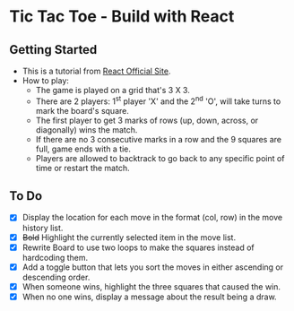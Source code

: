 # Tic Tac Toe - Build with React

## Getting Started

- This is a tutorial from [React Official Site](https://reactjs.org/tutorial/tutorial.html).
- How to play:
  - The game is played on a grid that's 3 X 3.
  - There are 2 players:
    1<sup>st</sup> player 'X' and the 2<sup>nd</sup> 'O', will take turns to mark the board's square.
  - The first player to get 3 marks of rows (up, down, across, or diagonally) wins the match.
  - If there are no 3 consecutive marks in a row and the 9 squares are full, game ends with a tie.
  - Players are allowed to backtrack to go back to any specific point of time or restart the match.

## To Do

- [x] Display the location for each move in the format (col, row) in the move history list.
- [x] <del>Bold</del> Highlight the currently selected item in the move list.
- [x] Rewrite Board to use two loops to make the squares instead of hardcoding them.
- [x] Add a toggle button that lets you sort the moves in either ascending or descending order.
- [x] When someone wins, highlight the three squares that caused the win.
- [x] When no one wins, display a message about the result being a draw.
